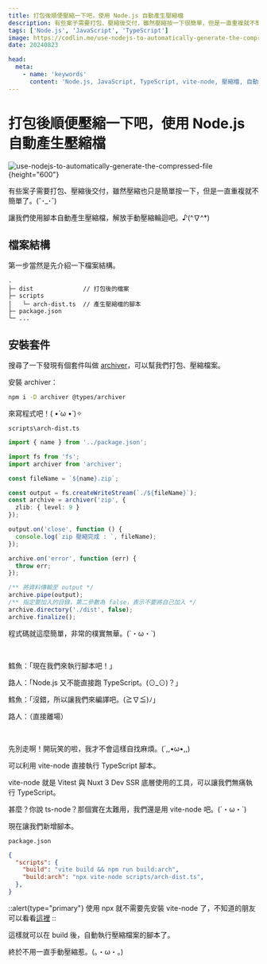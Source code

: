 ```yaml
---
title: 打包後順便壓縮一下吧，使用 Node.js 自動產生壓縮檔
description: 有些案子需要打包、壓縮後交付，雖然壓縮按一下很簡單，但是一直重複就不簡單了。讓我們使用腳本自動產生壓縮檔，不用再手動壓縮了。♪(^∇^*)
tags: ['Node.js', 'JavaScript', 'TypeScript']
image: https://codlin.me/use-nodejs-to-automatically-generate-the-compressed-file.webp
date: 20240823

head:
  meta:
    - name: 'keywords'
      content: 'Node.js, JavaScript, TypeScript, vite-node, 壓縮檔, 自動化, 腳本'
---
```


# 打包後順便壓縮一下吧，使用 Node.js 自動產生壓縮檔

![use-nodejs-to-automatically-generate-the-compressed-file](/use-nodejs-to-automatically-generate-the-compressed-file.webp){height="600"}

有些案子需要打包、壓縮後交付，雖然壓縮也只是簡單按一下，但是一直重複就不簡單了。(˘･_･˘)

讓我們使用腳本自動產生壓縮檔，解放手動壓縮輪迴吧。♪(^∇^*)

## 檔案結構

第一步當然是先介紹一下檔案結構。

```text
.
├─ dist              // 打包後的檔案
├─ scripts
│   └─ arch-dist.ts  // 產生壓縮檔的腳本
├─ package.json
└─ ...
```

## 安裝套件

搜尋了一下發現有個套件叫做 [archiver](https://www.npmjs.com/package/archiver)，可以幫我們打包、壓縮檔案。

安裝 archiver：

```bash
npm i -D archiver @types/archiver
```

來寫程式吧！( •̀ ω •́ )✧

`scripts\arch-dist.ts`

```ts
import { name } from '../package.json';

import fs from 'fs';
import archiver from 'archiver';

const fileName = `${name}.zip`;

const output = fs.createWriteStream(`./${fileName}`);
const archive = archiver('zip', {
  zlib: { level: 9 }
});

output.on('close', function () {
  console.log(`zip 壓縮完成 : `, fileName);
});

archive.on('error', function (err) {
  throw err;
});

/** 將資料傳輸至 output */
archive.pipe(output);
/** 指定要加入的目錄，第二參數為 false，表示不要將自己加入 */
archive.directory('./dist', false);
archive.finalize();
```

程式碼就這麼簡單，非常的樸實無華。(´・ω・`)

<br>

鱈魚：「現在我們來執行腳本吧！」

路人：「Node.js 又不能直接跑 TypeScript。(⊙_⊙)？」

鱈魚：「沒錯，所以讓我們來編譯吧。(≧∇≦)ﾉ」

路人：（直接離場）

<br>

先別走啊！開玩笑的啦，我才不會這樣自找麻煩。(´,,•ω•,,)

可以利用 vite-node 直接執行 TypeScript 腳本。

vite-node 就是 Vitest 與 Nuxt 3 Dev SSR 底層使用的工具，可以讓我們無痛執行 TypeScript。

甚麼？你說 ts-node？那個實在太難用，我們還是用 vite-node 吧。(´・ω・`)

現在讓我們新增腳本。

`package.json`
  
```json
{
  "scripts": {
    "build": "vite build && npm run build:arch",
    "build:arch": "npx vite-node scripts/arch-dist.ts",
  },
}
```

::alert{type="primary"}
使用 npx 就不需要先安裝 vite-node 了，不知道的朋友可以看看[這裡](https://hoyis-note.coderbridge.io/2021/07/20/npm-npx-%E5%B7%AE%E5%88%A5/)
::

這樣就可以在 build 後，自動執行壓縮檔案的腳本了。

終於不用一直手動壓縮惹。(。・ω・。)
